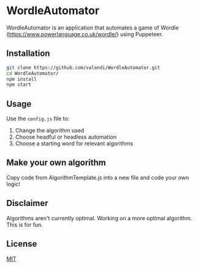# WordleAutomator

WordleAutomator is an application that automates a game of Wordle (https://www.powerlanguage.co.uk/wordle/) using Puppeteer.

## Installation

```bash
git clone https://github.com/valandi/WordleAutomator.git
cd WordleAutomator/
npm install
npm start
```

## Usage
Use the `config.js` file to:

1. Change the algorithm used
2. Choose headful or headless automation
3. Choose a starting word for relevant algorithms

## Make your own algorithm
Copy code from AlgorithmTemplate.js into a new file and code your own logic!

## Disclaimer 
Algorithms aren't currently optimal. Working on a more optimal algorithm. 
This is for fun. 

## License
[MIT](https://choosealicense.com/licenses/mit/)